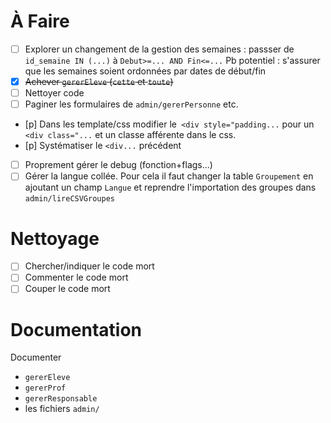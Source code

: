 # À Faire

* [ ] Explorer un changement de la gestion des semaines : passser de `id_semaine IN (...)` à `Debut>=... AND Fin<=...` Pb potentiel : s'assurer que les semaines soient ordonnées par dates de début/fin
* [x] ~~Achever `gererEleve` (`cette` et `toute`)~~
* [ ] Nettoyer code
* [ ] Paginer les formulaires de `admin/gererPersonne` etc.
* [p] Dans les template/css modifier le` <div style="padding...` pour un `<div class="...` et un classe afférente dans le css.
* [p] Systématiser le `<div...` précédent
* [ ] Proprement gérer le debug (fonction+flags...)
* [ ] Gérer la langue collée. Pour cela il faut changer la table `Groupement` en ajoutant un champ `Langue` et reprendre l'importation des groupes dans `admin/lireCSVGroupes` 

# Nettoyage

* [ ] Chercher/indiquer le code mort
* [ ] Commenter le code mort
* [ ] Couper le code mort

# Documentation

Documenter

* `gererEleve`
* `gererProf`
* `gererResponsable`
* les fichiers `admin/`
